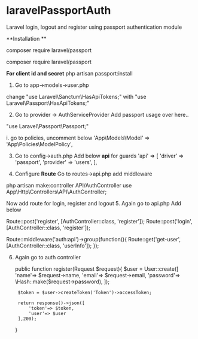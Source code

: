 # laravelPassportAuth
Laravel login, logout and register using passport authentication module

**Installation **

composer require laravel/passport

composer require laravel/passport

**For client id and secret**
php artisan passport:install


1. Go to app->models->user.php 

change "use Laravel\Sanctum\HasApiTokens;" with "use Laravel\Passport\HasApiTokens;"

2. Go to provider -> AuthServiceProvider
Add passport usage over here..

"use Laravel\Passport\Passport;"

i. go to policies, uncomment below
'App\Models\Model' => 'App\Policies\ModelPolicy',

3. Go to config->auth.php
Add below **api** for guards
    'api' => [
        'driver' => 'passport',
        'provider' => 'users',
    ],
    
4. Configure **Route**
Go to routes->api.php
add middleware

php artisan make:controller API/AuthController
use App\Http\Controllers\API\AuthController;


Now add route for login, register and logout
5. Again go to api.php
Add below

Route::post('register', [AuthController::class, 'register']);
Route::post('login', [AuthController::class, 'register']);

Route::middleware('auth:api')->group(function(){
    Route::get('get-user', [AuthController::class, 'userInfo']);
});

6. Again go to auth controller

    public function register(Request $request){
        $user = User::create([
            'name'=> $request->name,
            'email'=> $request->email,
            'password'=> \Hash::make($request->password),
        ]);

        $token = $user->createToken('Token')->accessToken;
        
        return response()->json([
            'token'=> $token,
            'user'=> $user
        ],200);

    }
